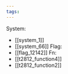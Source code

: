 ```yaml
---
tags:
---
```

System:
- [[system_1]]
- [[system_66]]
Flag:
- [[flag_12142]]
Fn:
- [[t2812_function4]]
- [[t2812_function2]]
